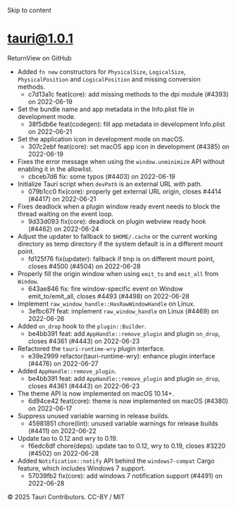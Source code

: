 Skip to content
# tauri@1.0.1
ReturnView on GitHub
  * Added `fn new` constructors for `PhysicalSize`, `LogicalSize`, `PhysicalPosition` and `LogicalPosition` and missing conversion methods. 
    * c7d13a1c feat(core): add missing methods to the dpi module (#4393) on 2022-06-19
  * Set the bundle name and app metadata in the Info.plist file in development mode. 
    * 38f5db6e feat(codegen): fill app metadata in development Info.plist on 2022-06-21
  * Set the application icon in development mode on macOS. 
    * 307c2ebf feat(core): set macOS app icon in development (#4385) on 2022-06-19
  * Fixes the error message when using the `window.unminimize` API without enabling it in the allowlist. 
    * cbceb7d6 fix: some typos (#4403) on 2022-06-19
  * Initialize Tauri script when `devPath` is an external URL with path. 
    * 079b1cc0 fix(core): properly get external URL origin, closes #4414 (#4417) on 2022-06-21
  * Fixes deadlock when a plugin window ready event needs to block the thread waiting on the event loop. 
    * 9d33d093 fix(core): deadlock on plugin webview ready hook (#4462) on 2022-06-24
  * Adjust the updater to fallback to `$HOME/.cache` or the current working directory as temp directory if the system default is in a different mount point. 
    * fd125f76 fix(updater): fallback if tmp is on different mount point, closes #4500 (#4504) on 2022-06-28
  * Properly fill the origin window when using `emit_to` and `emit_all` from `Window`. 
    * 643ae846 fix: fire window-specific event on Window emit_to/emit_all, closes #4493 (#4498) on 2022-06-28
  * Implement `raw_window_handle::HasRawWindowHandle` on Linux. 
    * 3efbc67f feat: implement `raw_window_handle` on Linux (#4469) on 2022-06-26
  * Added `on_drop` hook to the `plugin::Builder`. 
    * be4bb391 feat: add `AppHandle::remove_plugin` and plugin `on_drop`, closes #4361 (#4443) on 2022-06-23
  * Refactored the `tauri-runtime-wry` plugin interface. 
    * e39e2999 refactor(tauri-runtime-wry): enhance plugin interface (#4476) on 2022-06-27
  * Added `AppHandle::remove_plugin`. 
    * be4bb391 feat: add `AppHandle::remove_plugin` and plugin `on_drop`, closes #4361 (#4443) on 2022-06-23
  * The theme API is now implemented on macOS 10.14+. 
    * 6d94ce42 feat(core): theme is now implemented on macOS (#4380) on 2022-06-17
  * Suppress unused variable warning in release builds. 
    * 45981851 chore(lint): unused variable warnings for release builds (#4411) on 2022-06-22
  * Update tao to 0.12 and wry to 0.19. 
    * f6edc6df chore(deps): update tao to 0.12, wry to 0.19, closes #3220 (#4502) on 2022-06-28
  * Added `Notification::notify` API behind the `windows7-compat` Cargo feature, which includes Windows 7 support. 
    * 57039fb2 fix(core): add windows 7 notification support (#4491) on 2022-06-28


© 2025 Tauri Contributors. CC-BY / MIT
